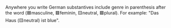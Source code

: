 Anywhere you write German substantives include genre in parenthesis after the word  (🟦masculine, 🟥feminin, 🟨neutral, 🟩plural). For example: "Das Haus (🟨neutral)  ist blue".
